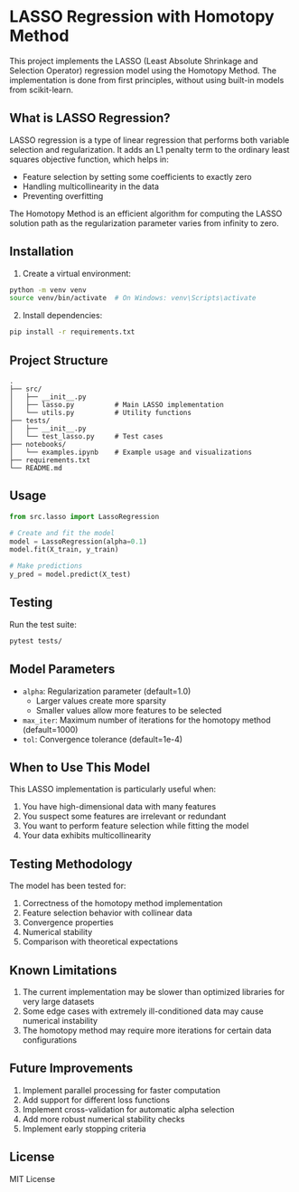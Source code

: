 # LASSO Regression with Homotopy Method

This project implements the LASSO (Least Absolute Shrinkage and Selection Operator) regression model using the Homotopy Method. The implementation is done from first principles, without using built-in models from scikit-learn.

## What is LASSO Regression?

LASSO regression is a type of linear regression that performs both variable selection and regularization. It adds an L1 penalty term to the ordinary least squares objective function, which helps in:
- Feature selection by setting some coefficients to exactly zero
- Handling multicollinearity in the data
- Preventing overfitting

The Homotopy Method is an efficient algorithm for computing the LASSO solution path as the regularization parameter varies from infinity to zero.

## Installation

1. Create a virtual environment:
```bash
python -m venv venv
source venv/bin/activate  # On Windows: venv\Scripts\activate
```

2. Install dependencies:
```bash
pip install -r requirements.txt
```

## Project Structure

```
.
├── src/
│   ├── __init__.py
│   ├── lasso.py          # Main LASSO implementation
│   └── utils.py          # Utility functions
├── tests/
│   ├── __init__.py
│   └── test_lasso.py     # Test cases
├── notebooks/
│   └── examples.ipynb    # Example usage and visualizations
├── requirements.txt
└── README.md
```

## Usage

```python
from src.lasso import LassoRegression

# Create and fit the model
model = LassoRegression(alpha=0.1)
model.fit(X_train, y_train)

# Make predictions
y_pred = model.predict(X_test)
```

## Testing

Run the test suite:
```bash
pytest tests/
```

## Model Parameters

- `alpha`: Regularization parameter (default=1.0)
  - Larger values create more sparsity
  - Smaller values allow more features to be selected
- `max_iter`: Maximum number of iterations for the homotopy method (default=1000)
- `tol`: Convergence tolerance (default=1e-4)

## When to Use This Model

This LASSO implementation is particularly useful when:
1. You have high-dimensional data with many features
2. You suspect some features are irrelevant or redundant
3. You want to perform feature selection while fitting the model
4. Your data exhibits multicollinearity

## Testing Methodology

The model has been tested for:
1. Correctness of the homotopy method implementation
2. Feature selection behavior with collinear data
3. Convergence properties
4. Numerical stability
5. Comparison with theoretical expectations

## Known Limitations

1. The current implementation may be slower than optimized libraries for very large datasets
2. Some edge cases with extremely ill-conditioned data may cause numerical instability
3. The homotopy method may require more iterations for certain data configurations

## Future Improvements

1. Implement parallel processing for faster computation
2. Add support for different loss functions
3. Implement cross-validation for automatic alpha selection
4. Add more robust numerical stability checks
5. Implement early stopping criteria

## License

MIT License 